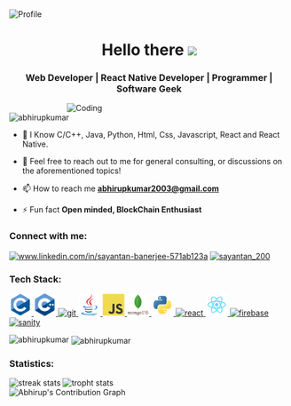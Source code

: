<img align="center" width="1600" alt="Profile" src="https://cdn.dribbble.com/users/2069402/screenshots/5574718/gif-4mb.gif">
<h1 align="center">Hello there <img width="40" src="https://media.tenor.com/z2xJqhCpneIAAAAM/wave-hand.gif"></h1>
<h3 align="center">Web Developer | React Native Developer | Programmer | Software Geek</h3>
<img align="right" alt="Coding" width="400" src="https://camo.githubusercontent.com/c1dcb74cc1c1835b1d716f5051499a2814c683c806b15f04b0eba492863703e9/68747470733a2f2f63646e2e6472696262626c652e636f6d2f75736572732f3733303730332f73637265656e73686f74732f363538313234332f6176656e746f2e676966">

<p align="left"> <img src="https://komarev.com/ghpvc/?username=abhirupkumar&label=Profile%20views&color=0e75b6&style=flat" alt="abhirupkumar" /> </p>

- 🌱 I Know C/C++, Java, Python, Html, Css, Javascript, React and  React Native.

- 💬 Feel free to reach out to me for general consulting, or discussions on the aforementioned topics!

- 📫 How to reach me **abhirupkumar2003@gmail.com**

- ⚡ Fun fact **Open minded, BlockChain Enthusiast**

<h3 align="left">Connect with me:</h3>
<p align="left">
<a href="www.linkedin.com/in/abhirup-kumar-bhowmick-739833237" target="blank"><img align="center" src="https://raw.githubusercontent.com/rahuldkjain/github-profile-readme-generator/master/src/images/icons/Social/linked-in-alt.svg" alt="www.linkedin.com/in/sayantan-banerjee-571ab123a" height="30" width="40" /></a>
<a href="https://www.codechef.com/users/abhirup2003" target="blank"><img align="center" src="https://cdn.jsdelivr.net/npm/simple-icons@3.1.0/icons/codechef.svg" alt="sayantan_200" height="30" width="40" /></a>
</p>

<h3 align="left">Tech Stack:</h3>
<p align="left"> <a href="https://www.cprogramming.com/" target="_blank" rel="noreferrer"> <img src="https://raw.githubusercontent.com/devicons/devicon/master/icons/c/c-original.svg" alt="c" width="40" height="40"/> </a> <a href="https://www.w3schools.com/cpp/" target="_blank" rel="noreferrer"> <img src="https://raw.githubusercontent.com/devicons/devicon/master/icons/cplusplus/cplusplus-original.svg" alt="cplusplus" width="40" height="40"/> </a> <a href="https://git-scm.com/" target="_blank" rel="noreferrer"> <img src="https://www.vectorlogo.zone/logos/git-scm/git-scm-icon.svg" alt="git" width="40" height="40"/> </a> <a href="https://www.java.com" target="_blank" rel="noreferrer"> <img src="https://raw.githubusercontent.com/devicons/devicon/master/icons/java/java-original.svg" alt="java" width="40" height="40"/> </a> <a href="https://developer.mozilla.org/en-US/docs/Web/JavaScript" target="_blank" rel="noreferrer"> <img src="https://raw.githubusercontent.com/devicons/devicon/master/icons/javascript/javascript-original.svg" alt="javascript" width="40" height="40"/> </a> <a href="https://www.mongodb.com/" target="_blank" rel="noreferrer"> <img src="https://raw.githubusercontent.com/devicons/devicon/master/icons/mongodb/mongodb-original-wordmark.svg" alt="mongodb" width="40" height="40"/> </a> <a href="https://www.python.org" target="_blank" rel="noreferrer"> <img src="https://raw.githubusercontent.com/devicons/devicon/master/icons/python/python-original.svg" alt="python" width="40" height="40"/> </a> <a href="https://reactjs.org/" target="_blank" rel="noreferrer"> <img src="https://avatars.githubusercontent.com/u/6412038?s=200&v=4" alt="react" width="40" height="40"/> </a> <a href="https://reactnative.dev/" target="_blank" rel="noreferrer"> <img src="https://raw.githubusercontent.com/github/explore/80688e429a7d4ef2fca1e82350fe8e3517d3494d/topics/react-native/react-native.png" alt="react native" width="40" height="40"/> </a> <a href="https://firebase.google.com/" target="_blank" rel="noreferrer"> <img src="https://avatars.githubusercontent.com/u/1335026?s=200&v=4" alt="firebase" width="40" height="40"/> </a> <a href="https://www.sanity.io/" target="_blank" rel="noreferrer"> <img src="https://avatars.githubusercontent.com/u/17177659?s=200&v=4" alt="sanity" width="40" height="40"/> </a> </p>

<p><img align="left" src="https://github-readme-stats.vercel.app/api/top-langs?username=abhirupkumar&show_icons=true&locale=en&layout=compact" alt="abhirupkumar" /></p>

<p>&nbsp;<img align="center" src="https://github-readme-stats.vercel.app/api?username=abhirupkumar&show_icons=true&locale=en" alt="abhirupkumar" /></p>


### Statistics:
![streak stats](https://github-readme-streak-stats.herokuapp.com/?user=abhirupkumar)
![tropht stats](https://github-profile-trophy.vercel.app/?username=abhirupkumar)
<br>
![Abhirup's Contribution Graph](https://activity-graph.herokuapp.com/graph?username=abhirupkumar&theme=react-black)
